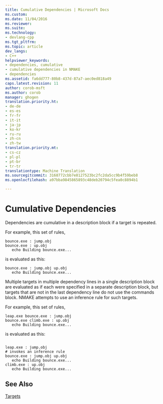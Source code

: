 ```yaml
---
title: Cumulative Dependencies | Microsoft Docs
ms.custom: 
ms.date: 11/04/2016
ms.reviewer: 
ms.suite: 
ms.technology:
- devlang-cpp
ms.tgt_pltfrm: 
ms.topic: article
dev_langs:
- C++
helpviewer_keywords:
- dependencies, cumulative
- cumulative dependencies in NMAKE
- dependencies
ms.assetid: fa6dd777-80b8-437d-87a7-aec0ed818a49
caps.latest.revision: 11
author: corob-msft
ms.author: corob
manager: ghogen
translation.priority.ht:
- de-de
- es-es
- fr-fr
- it-it
- ja-jp
- ko-kr
- ru-ru
- zh-cn
- zh-tw
translation.priority.mt:
- cs-cz
- pl-pl
- pt-br
- tr-tr
translationtype: Machine Translation
ms.sourcegitcommit: 3168772cbb7e8127523bc2fc2da5cc9b4f59beb8
ms.openlocfilehash: a97bba9845865893c48deb20794c5fea0c8894b1

---
```

# Cumulative Dependencies
Dependencies are cumulative in a description block if a target is repeated.  
  
 For example, this set of rules,  
  
```Output  
bounce.exe : jump.obj  
bounce.exe : up.obj  
   echo Building bounce.exe...  
```  
  
 is evaluated as this:  
  
```Output  
bounce.exe : jump.obj up.obj  
   echo Building bounce.exe...  
```  
  
 Multiple targets in multiple dependency lines in a single description block are evaluated as if each were specified in a separate description block, but targets that are not in the last dependency line do not use the commands block. NMAKE attempts to use an inference rule for such targets.  
  
 For example, this set of rules,  
  
```Output  
leap.exe bounce.exe : jump.obj  
bounce.exe climb.exe : up.obj  
   echo Building bounce.exe...  
```  
  
 is evaluated as this:  
  
```Output  
  
leap.exe : jump.obj  
# invokes an inference rule  
bounce.exe : jump.obj up.obj  
   echo Building bounce.exe...  
climb.exe : up.obj  
   echo Building bounce.exe...  
```  
  
## See Also  
 [Targets](../build/targets.md)


<!--HONumber=Jan17_HO2-->


